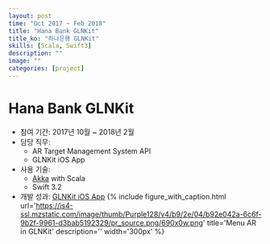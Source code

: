 ```yaml
---
layout: post
time: "Oct 2017 ~ Feb 2018"
title: "Hana Bank GLNKit"
title_ko: "하나은행 GLNKit"
skills: [Scala, Swift3]
description: ""
image: ""
categories: [project]
---
```


# Hana Bank GLNKit
- 참여 기간: 2017년 10월 ~ 2018년 2월
- 담당 직무: 
    + AR Target Management System API
    + GLNKit iOS App
- 사용 기술:
    + [Akka](https://akka.io/) with Scala
    + Swift 3.2
- 개발 성과: [GLNKit iOS App](https://itunes.apple.com/app/glnkit/id1330869952)
{% 
   include figure_with_caption.html 
   url='https://is4-ssl.mzstatic.com/image/thumb/Purple128/v4/b9/2e/04/b92e042a-6c6f-9b2f-9961-d3bab5192329/pr_source.png/690x0w.png' 
   title='Menu AR in GLNKit' 
   description=''
   width='300px'
%}